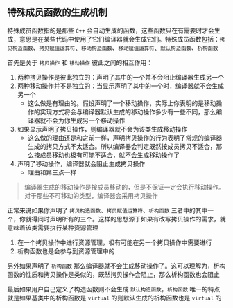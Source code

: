 ## 特殊成员函数的生成机制

特殊成员函数指的是那些 `C++` 会自动生成的函数，这些函数只在有需要时才会生成，意思是在某些代码中使用了它们编译器就会生成它们。特殊成员函数包括：`拷贝构造函数`、`拷贝赋值运算符`、`移动构造函数`、`移动赋值运算符`、`默认构造函数`、`析构函数`

首先是关于 `拷贝操作` 和 `移动操作` 彼此之间的相互作用：

1. 两种拷贝操作是彼此独立的：声明了其中的一个并不会阻止编译器生成另一个
2. 两种移动操作并不是独立的：当显示声明了其中的一个时，编译器就不会生成另一个
   - 这么做是有理由的。假设声明了一个移动操作，实际上你表明的是移动操作的实现方式将会与编译器默认生成的移动操作多少有一些不同，那么编译器就不会为你生成另一个移动操作
3. 如果显示声明了拷贝操作，则编译器就不会为该类生成移动操作
   - 这么做的理由还是和之前一样，声明拷贝操作的行为表明了常规的编译器生成的拷贝方式不太适合。所以编译器会判定既然按成员拷贝不适合，那么按成员移动也极有可能不适合，就不会生成移动操作了
4. 声明了移动操作，编译器就会阻止生成拷贝操作
   - 理由和第三点一样

> 编译器生成的移动操作是按成员移动的，但是不保证一定会执行移动操作。对于那些不可移动的类型，编译器会采用拷贝操作

正常来说如果你声明了 `拷贝构造函数`、`拷贝赋值运算符`、`析构函数` 三者中的其中一个，你就得同时声明所有的三个。这样的思想源于如果有改写拷贝操作的需求，就意味着该类需要执行某种资源管理

1. 在一个拷贝操作中进行资源管理，极有可能在另一个拷贝操作中需要进行
2. 析构函数也是会参与到资源管理中的

另外如果声明了 `析构函数` 那么编译器就不会生成移动操作了。这可以理解为，析构函数的性质和拷贝操作是类似的，既然拷贝操作会阻止，那么析构函数也会阻止

最后如果用户自己定义了构造函数则不会生成 `默认构造函数`，`析构函数` 唯一的特点就是如果基类中的析构函数是 `virtual` 的则默认生成的析构函数也是 `virtual` 的